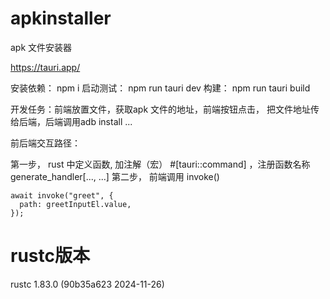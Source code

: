 # apkinstaller

apk 文件安装器

https://tauri.app/

安装依赖： npm i
启动测试： npm run tauri dev
构建： npm run tauri build


开发任务：前端放置文件，获取apk 文件的地址，前端按钮点击， 把文件地址传给后端，后端调用adb install ...

前后端交互路径：

第一步， rust 中定义函数, 加注解（宏）  #[tauri::command] ，注册函数名称 generate_handler[..., ...]
第二步， 前端调用 invoke()

    await invoke("greet", {
      path: greetInputEl.value,
    });

#  rustc版本
rustc 1.83.0 (90b35a623 2024-11-26)
